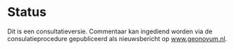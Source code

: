 # Status

Dit is een consultatieversie. Commentaar kan ingediend worden via de consulatieprocedure gepubliceerd als nieuwsbericht op www.geonovum.nl.
